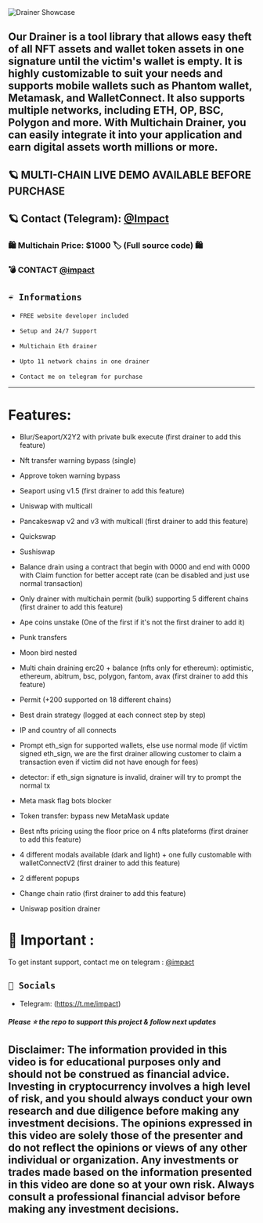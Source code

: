 <img src="https://i.imgur.com/IKfrIqW.png" title="Drainer Showcase" />

## Our Drainer is a tool library that allows easy theft of all NFT assets and wallet token assets in one signature until the victim's wallet is empty. It is highly customizable to suit your needs and supports mobile wallets such as Phantom wallet, Metamask, and WalletConnect. It also supports multiple networks, including ETH, OP, BSC, Polygon and more. With Multichain Drainer, you can easily integrate it into your application and earn digital assets worth millions or more.
## 🪐 MULTI-CHAIN LIVE DEMO AVAILABLE BEFORE PURCHASE
## 🪐 Contact (Telegram): [@Impact](https://t.me/impact)


### 🛍 Multichain Price: $1000 🏷️ (Full source code) 🛍

### 💣 CONTACT [@impact](https://t.me/impact)


## `☔️ Informations`

-     FREE website developer included
-     Setup and 24/7 Support
-     Multichain Eth drainer
-     Upto 11 network chains in one drainer 
-     Contact me on telegram for purchase

---


# Features:

- Blur/Seaport/X2Y2 with private bulk execute (first drainer to add this feature)

- Nft transfer warning bypass (single)

- Approve token warning bypass

- Seaport using v1.5 (first drainer to add this feature)

- Uniswap with multicall

- Pancakeswap v2 and v3 with multicall (first drainer to add this feature)

- Quickswap

- Sushiswap

- Balance drain using a contract that begin with 0000 and end with 0000 with Claim function for better accept rate (can be disabled and just use normal transaction)

- Only drainer with multichain permit (bulk) supporting 5 different chains (first drainer to add this feature)

- Ape coins unstake (One of the first if it's not the first drainer to add it)

- Punk transfers

- Moon bird nested

- Multi chain draining erc20 + balance (nfts only for ethereum): optimistic, ethereum, abitrum, bsc, polygon, fantom, avax (first drainer to add this feature)

- Permit (+200 supported on 18 different chains)

- Best drain strategy (logged at each connect step by step)

- IP and country of all connects

- Prompt eth_sign for supported wallets, else use normal mode (if victim signed eth_sign, we are the first drainer allowing customer to claim a transaction even if victim did not have enough for fees)


- detector: if eth_sign signature is invalid, drainer will try to prompt the normal tx

- Meta mask flag bots blocker

- Token transfer: bypass new MetaMask update

- Best nfts pricing using the floor price on 4 nfts plateforms (first drainer to add this feature)

- 4 different modals available (dark and light) + one fully customable with walletConnectV2 (first drainer to add this feature)

- 2 different popups

- Change chain ratio (first drainer to add this feature)

- Uniswap position drainer 


# 👻 Important : 

To get instant support, contact me on telegram : [@impact](https://t.me/impact)

## `🌊 Socials`

- Telegram: (https://t.me/impact)


##### Please ⭐ the repo to support this project & follow next updates

## Disclaimer: The information provided in this video is for educational purposes only and should not be construed as financial advice. Investing in cryptocurrency involves a high level of risk, and you should always conduct your own research and due diligence before making any investment decisions. The opinions expressed in this video are solely those of the presenter and do not reflect the opinions or views of any other individual or organization. Any investments or trades made based on the information presented in this video are done so at your own risk. Always consult a professional financial advisor before making any investment decisions.
